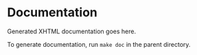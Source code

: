 # Documentation

Generated XHTML documentation goes here.

To generate documentation, run `make doc` in the parent directory.
